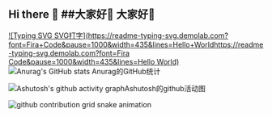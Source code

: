 ## Hi there 👋   ##大家好👋   大家好👋
[![Typing SVG   SVG打字](https://readme-typing-svg.demolab.com?font=Fira+Code&pause=1000&width=435&lines=Hello+Worldhttps://readme-typing-svg.demolab.com?font=Fira Code&pause=1000&width=435&lines=Hello World)](https://git.io/typing-svg)
![Anurag's GitHub stats   Anurag的GitHub统计](https://github-readme-stats.vercel.app/api?username=Sakanasaigao&show_icons=true)


![Ashutosh's github activity graphAshutosh的github活动图](https://github-readme-activity-graph.vercel.app/graph?username=Sakanasaigao)

<picture>       
  <source media   媒体   媒体   媒体   媒体="(prefers-color-scheme: dark)"”(prefers-color-scheme黑):“”(prefers-color-scheme黑):“”(prefers-color-scheme黑):“”(prefers-color-scheme黑):“ srcset="https://raw.githubusercontent.com/Sakanasaigao/Sakanasaigao/output/github-contribution-grid-snake-dark.svg">
  <source media   媒体   媒体   媒体   媒体="(prefers-color-scheme: light)"”(prefers-color-scheme光):“”(prefers-color-scheme光):“”(prefers-color-scheme光):“”(prefers-color-scheme光):“ srcset="https://raw.githubusercontent.com/Sakanasaigao/Sakanasaigao/output/github-contribution-grid-snake.svg">
  <img alt="github contribution grid snake animation"github贡献网格蛇动画github贡献网格蛇动画 src="https://raw.githubusercontent.com/Sakanasaigao/Sakanasaigao/output/github-contribution-grid-snake.svg">
</picture>      

